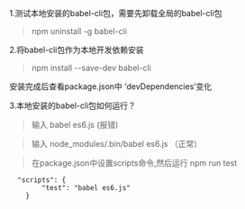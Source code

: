 1.测试本地安装的babel-cli包，需要先卸载全局的babel-cli包

>npm uninstall -g babel-cli

2.将babel-cli包作为本地开发依赖安装

>npm install --save-dev babel-cli
 
安装完成后查看package.json中 ‘devDependencies’变化

3.本地安装的babel-cli包如何运行？
>输入  babel es6.js  (报错)

>输入 node_modules/.bin/babel es6.js （正常）

>在package.json中设置scripts命令,然后运行 npm run test
```
  "scripts": {
        "test": "babel es6.js"
    }
```
   
         